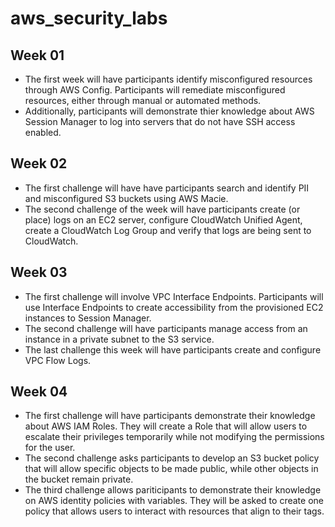 # aws_security_labs

## Week 01 
- The first week will have participants identify misconfigured resources through AWS Config. Participants will remediate misconfigured resources, either through manual or automated methods. 
- Additionally, participants will demonstrate thier knowledge about AWS Session Manager to log into servers that do not have SSH access enabled. 

## Week 02
- The first challenge will have have participants search and identify PII and misconfigured S3 buckets using AWS Macie. 
- The second challenge of the week will have participants create (or place) logs on an EC2 server, configure CloudWatch Unified Agent, create a CloudWatch Log Group and verify that logs are being sent to CloudWatch. 

## Week 03
- The first challenge will involve VPC Interface Endpoints. Participants will use Interface Endpoints to create accessibility from the provisioned EC2 instances to Session Manager. 
- The second challenge will have participants manage access from an instance in a private subnet to the S3 service. 
- The last challenge this week will have participants create and configure VPC Flow Logs. 

## Week 04
- The first challenge will have participants demonstrate their knowledge about AWS IAM Roles. They will create a Role that will allow users to escalate their privileges temporarily while not modifying the permissions for the user. 
- The second challenge asks participants to develop an S3 bucket policy that will allow specific objects to be made public, while other objects in the bucket remain private. 
- The third challenge allows pariticipants to demonstrate their knowledge on AWS identity policies with variables. They will be asked to create one policy that allows users to interact with resources that align to their tags. 
